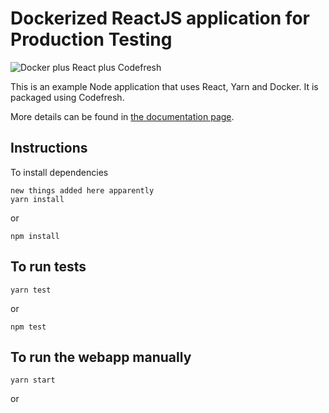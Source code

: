 # Dockerized ReactJS application for Production Testing

![Docker plus React plus Codefresh](docker-reactjs-codefresh.jpg)

This is an example Node application that uses React, Yarn and Docker.
It is packaged using Codefresh.

More details can be found in [the documentation page](https://codefresh.io/docs/docs/learn-by-example/nodejs/react/).

## Instructions

To install dependencies 

```
new things added here apparently
yarn install 
```
or

```
npm install 
```

## To run tests

```
yarn test 
```

or

```
npm test 
```

## To run the webapp manually

```
yarn start 
```

or
